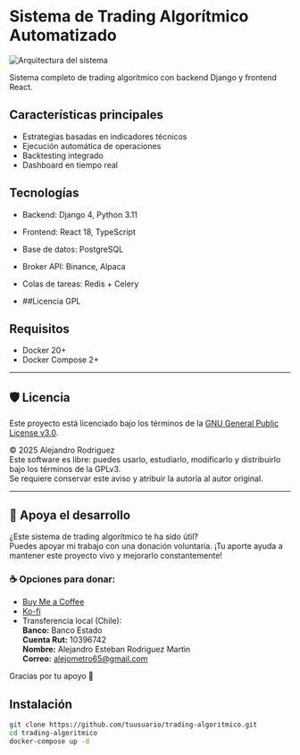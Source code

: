 # Sistema de Trading Algorítmico Automatizado

![Arquitectura del sistema](docs/architecture.png)

Sistema completo de trading algorítmico con backend Django y frontend React.

## Características principales
- Estrategias basadas en indicadores técnicos
- Ejecución automática de operaciones
- Backtesting integrado
- Dashboard en tiempo real

## Tecnologías
- Backend: Django 4, Python 3.11
- Frontend: React 18, TypeScript
- Base de datos: PostgreSQL
- Broker API: Binance, Alpaca
- Colas de tareas: Redis + Celery

- ##Licencia GPL

## Requisitos
- Docker 20+
- Docker Compose 2+

- ---

## 🛡️ Licencia

Este proyecto está licenciado bajo los términos de la [GNU General Public License v3.0](LICENSE).

© 2025 Alejandro Rodriguez  
Este software es libre: puedes usarlo, estudiarlo, modificarlo y distribuirlo bajo los términos de la GPLv3.  
Se requiere conservar este aviso y atribuir la autoría al autor original.

---

## 💸 Apoya el desarrollo

¿Este sistema de trading algorítmico te ha sido útil?  
Puedes apoyar mi trabajo con una donación voluntaria. ¡Tu aporte ayuda a mantener este proyecto vivo y mejorarlo constantemente!

### ☕ Opciones para donar:

- [Buy Me a Coffee](https://coff.ee/drharry65)
- [Ko-fi](https://ko-fi.com/drharry65)
- Transferencia local (Chile):  
  **Banco:** Banco Estado  
  **Cuenta Rut:** 10396742  
  **Nombre:** Alejandro Esteban Rodriguez Martin  
  **Correo:** alejometro65@gmail.com

Gracias por tu apoyo 🙌


## Instalación
```bash
git clone https://github.com/tuusuario/trading-algoritmico.git
cd trading-algoritmico
docker-compose up -d
